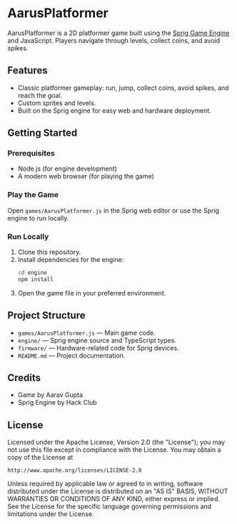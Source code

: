 
# AarusPlatformer

AarusPlatformer is a 2D platformer game built using the [Sprig Game Engine](https://github.com/hackclub/sprig/) and JavaScript. Players navigate through levels, collect coins, and avoid spikes.

## Features

- Classic platformer gameplay: run, jump, collect coins, avoid spikes, and reach the goal.
- Custom sprites and levels.
- Built on the Sprig engine for easy web and hardware deployment.

## Getting Started

### Prerequisites

- Node.js (for engine development)
- A modern web browser (for playing the game)

### Play the Game

Open `games/AarusPlatformer.js` in the Sprig web editor or use the Sprig engine to run locally.

### Run Locally

1. Clone this repository.
2. Install dependencies for the engine:
   ```bash
   cd engine
   npm install
   ```
3. Open the game file in your preferred environment.

## Project Structure

- `games/AarusPlatformer.js` — Main game code.
- `engine/` — Sprig engine source and TypeScript types.
- `firmware/` — Hardware-related code for Sprig devices.
- `README.md` — Project documentation.

## Credits

- Game by Aarav Gupta
- Sprig Engine by Hack Club

## License

Licensed under the Apache License, Version 2.0 (the "License");
you may not use this file except in compliance with the License.
You may obtain a copy of the License at

	http://www.apache.org/licenses/LICENSE-2.0

Unless required by applicable law or agreed to in writing, software
distributed under the License is distributed on an "AS IS" BASIS,
WITHOUT WARRANTIES OR CONDITIONS OF ANY KIND, either express or implied.
See the License for the specific language governing permissions and
limitations under the License.
